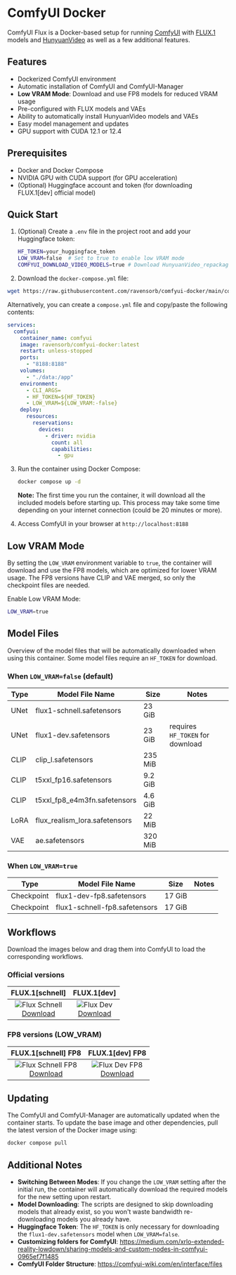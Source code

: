 # ComfyUI Docker

ComfyUI Flux is a Docker-based setup for running [ComfyUI](https://github.com/comfyanonymous/ComfyUI) with [FLUX.1](https://www.basedlabs.ai/tools/flux1) models and [HunyuanVideo](https://github.com/kijai/ComfyUI-HunyuanVideoWrapper) as well as a few additional features.

## Features

- Dockerized ComfyUI environment
- Automatic installation of ComfyUI and ComfyUI-Manager
- **Low VRAM Mode**: Download and use FP8 models for reduced VRAM usage
- Pre-configured with FLUX models and VAEs
- Ability to automatically install HunyuanVideo models and VAEs
- Easy model management and updates
- GPU support with CUDA 12.1 or 12.4

## Prerequisites

- Docker and Docker Compose
- NVIDIA GPU with CUDA support (for GPU acceleration)
- (Optional) Huggingface account and token (for downloading FLUX.1[dev] official model)

## Quick Start

1. (Optional) Create a `.env` file in the project root and add your Huggingface token:

   ```bash
   HF_TOKEN=your_huggingface_token
   LOW_VRAM=false  # Set to true to enable low VRAM mode
   COMFYUI_DOWNLOAD_VIDEO_MODELS=true # Download HunyuanVideo_repackaged related models (they are large)
   ```

2. Download the `docker-compose.yml` file:

  ```bash
  wget https://raw.githubusercontent.com/ravensorb/comfyui-docker/main/compose.yml
  ```

  Alternatively, you can create a `compose.yml` file and copy/paste the following contents:

  ```yaml
  services:
    comfyui:
      container_name: comfyui
      image: ravensorb/comfyui-docker:latest
      restart: unless-stopped
      ports:
        - "8188:8188"
      volumes:
        - "./data:/app"
      environment:
        - CLI_ARGS=
        - HF_TOKEN=${HF_TOKEN}
        - LOW_VRAM=${LOW_VRAM:-false}
      deploy:
        resources:
          reservations:
            devices:
              - driver: nvidia
                count: all
                capabilities:
                  - gpu
  ```

3. Run the container using Docker Compose:

   ```bash
   docker compose up -d
   ```

   **Note:** The first time you run the container, it will download all the included models before starting up. This process may take some time depending on your internet connection (could be 20 minutes or more).

4. Access ComfyUI in your browser at `http://localhost:8188`

## Low VRAM Mode

By setting the `LOW_VRAM` environment variable to `true`, the container will download and use the FP8 models, which are optimized for lower VRAM usage. The FP8 versions have CLIP and VAE merged, so only the checkpoint files are needed.

Enable Low VRAM Mode:

```bash
LOW_VRAM=true
```

## Model Files

Overview of the model files that will be automatically downloaded when using this container. Some model files require an `HF_TOKEN` for download.

### When `LOW_VRAM=false` (default)

| Type | Model File Name | Size | Notes |
|-------------|-------------------------------|---------|-------------------------------------------------|
| UNet | flux1-schnell.safetensors | 23 GiB | |
| UNet | flux1-dev.safetensors | 23 GiB | requires `HF_TOKEN` for download |
| CLIP | clip_l.safetensors | 235 MiB | |
| CLIP | t5xxl_fp16.safetensors | 9.2 GiB | |
| CLIP | t5xxl_fp8_e4m3fn.safetensors | 4.6 GiB | |
| LoRA | flux_realism_lora.safetensors | 22 MiB | |
| VAE | ae.safetensors | 320 MiB | |

### When `LOW_VRAM=true`

| Type | Model File Name | Size | Notes |
|-------------|-------------------------------|---------|-------------------------------------------------|
| Checkpoint | flux1-dev-fp8.safetensors | 17 GiB | |
| Checkpoint | flux1-schnell-fp8.safetensors | 17 GiB | |

## Workflows

Download the images below and drag them into ComfyUI to load the corresponding workflows.

### Official versions

| FLUX.1[schnell] | FLUX.1[dev] |
|-----------------|-------------|
| <div align="center">![Flux Schnell](./images/flux-schnell.png)<br>[Download](https://raw.githubusercontent.com/ravensorb/comfyui-docker/refs/heads/main/images/flux-schnell.png)</div> | <div align="center">![Flux Dev](./images/flux-dev.png)<br>[Download](https://raw.githubusercontent.com/ravensorb/comfyui-docker/refs/heads/main/images/flux-dev.png)</div> |

### FP8 versions (LOW_VRAM)

| FLUX.1[schnell] FP8 | FLUX.1[dev] FP8 |
|---------------------|-----------------|
| <div align="center">![Flux Schnell FP8](./images/flux-schnell-fp8.png)<br>[Download](https://raw.githubusercontent.com/ravensorb/comfyui-docker/main/images/flux-schnell-fp8.png)</div> | <div align="center">![Flux Dev FP8](./images/flux-dev-fp8.png)<br>[Download](https://raw.githubusercontent.com/ravensorb/comfyui-docker/main/images/flux-dev-fp8.png)</div> |

## Updating

The ComfyUI and ComfyUI-Manager are automatically updated when the container starts. To update the base image and other dependencies, pull the latest version of the Docker image using:

```bash
docker compose pull
```

## Additional Notes

- **Switching Between Modes**: If you change the `LOW_VRAM` setting after the initial run, the container will automatically download the required models for the new setting upon restart.
- **Model Downloading**: The scripts are designed to skip downloading models that already exist, so you won't waste bandwidth re-downloading models you already have.
- **Huggingface Token**: The `HF_TOKEN` is only necessary for downloading the `flux1-dev.safetensors` model when `LOW_VRAM=false`.
- **Customizing folders for ComfyUI**: https://medium.com/xrlo-extended-reality-lowdown/sharing-models-and-custom-nodes-in-comfyui-0965ef7f1485
- **ComfyUI Folder Structure**: https://comfyui-wiki.com/en/interface/files